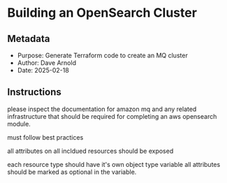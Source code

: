# Building an OpenSearch Cluster

## Metadata
- Purpose: Generate Terraform code to create an MQ cluster
- Author: Dave Arnold
- Date: 2025-02-18

## Instructions
please inspect the documentation for amazon mq and any related infrastructure that should be required for completing an aws opensearch module.

must follow best practices

all attributes on all incldued resources should be exposed

each resource type should have it's own object type variable
all attributes should be marked as optional in the variable.